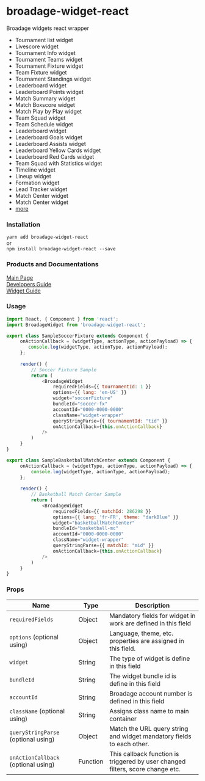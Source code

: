 # broadage-widget-react
Broadage widgets react wrapper

* Tournament list widget
* Livescore widget
* Tournament Info widget
* Tournament Teams widget
* Tournament Fixture widget
* Team Fixture widget
* Tournament Standings widget
* Leaderboard widget
* Leaderboard Points widget
* Match Summary widget
* Match Boxscore widget
* Match Play by Play widget
* Team Squad widget
* Team Schedule widget
* Leaderboard widget
* Leaderboard Goals widget
* Leaderboard Assists widget
* Leaderboard Yellow Cards widget
* Leaderboard Red Cards widget
* Team Squad with Statistics widget
* Timeline widget
* Lineup widget
* Formation widget
* Lead Tracker widget
* Match Center widget
* Match Center widget
* [more](https://www.broadage.com/sports-data-widgets)

### Installation

`yarn add broadage-widget-react`
<br/>or<br/>
`npm install broadage-widget-react --save`

### Products and Documentations

[Main Page](https://www.broadage.com)
<br/>
[Developers Guide](https://developers.broadage.com)
<br/>
[Widget Guide](https://developers.broadage.com/widget)

### Usage

```javascript
import React, { Component } from 'react';
import BroadageWidget from 'broadage-widget-react';

export class SampleSoccerFixture extends Component {
     onActionCallback = (widgetType, actionType, actionPayload) => {
        console.log(widgetType, actionType, actionPayload);
     };
    
     render() {
         // Soccer Fixture Sample
         return (
             <BroadageWidget
                 requiredFields={{ tournamentId: 1 }}
                 options={{ lang: 'en-US' }}
                 widget="soccerFixture"
                 bundleId="soccer-fx"
                 accountId="0000-0000-0000"
                 className="widget-wrapper"
                 queryStringParse={{ tournamentId: "tid" }}
                 onActionCallback={this.onActionCallback}
             />
         )
     }
}

export class SampleBasketballMatchCenter extends Component {
     onActionCallback = (widgetType, actionType, actionPayload) => {
         console.log(widgetType, actionType, actionPayload);
     };
     
     render() {
         // Basketball Match Center Sample
         return (
             <BroadageWidget
                 requiredFields={{ matchId: 286298 }}
                 options={{ lang: 'fr-FR', theme: "darkBlue" }}
                 widget="basketballMatchCenter"
                 bundleId="basketball-mc"
                 accountId="0000-0000-0000"
                 className="widget-wrapper"
                 queryStringParse={{ matchId: "mid" }}
                 onActionCallback={this.onActionCallback}
             />
         )
     }
}
```


### Props

| Name                               | Type        | Description                                                                        |
|------------------------------------|-------------|------------------------------------------------------------------------------------|
|`requiredFields`                    | Object      | Mandatory fields for widget in work are defined in this field                      |
|`options`   (optional using)        | Object      | Language, theme, etc. properties are assigned in this field.                       |
|`widget`                            | String      | The type of widget is define in this field                                         |
|`bundleId`                          | String      | The widget bundle id is define in this field                                       |
|`accountId`                         | String      | Broadage account number is defined in this field                                   |
|`className` (optional using)        | String      | Assigns class name to main container                                               |
|`queryStringParse` (optional using) | Object      | Match the URL query string and widget mandatory fields to each other.              |
|`onActionCallback` (optional using) | Function    | This callback function is triggered by user changed filters, score change etc.     |
